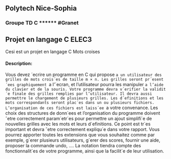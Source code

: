 ## Polytech Nice-Sophia
### Groupe TD C ****** #Granet
## Projet en langage C ELEC3 
Cesi est un projet en langage C  Mots croises
#### Description:
Vous devez ´ecrire un programme en C qui propose `a un utilisateur des grilles de mots
crois´es de taille m × n. Les grilles seront pr´esent´ees graphiquement `a l’´ecran, et l’utilisateur
pourra les manipuler `a l’aide du clavier et de la souris.
Votre programme devra v´erifier la validit´e finale des grilles remplies par l’utilisateur. Il
devra aussi permettre le chargement de plusieurs grilles.
Les d´efinitions et les mots correspondants seront plac´es dans un ou plusieurs fichiers.
L’organisation de ces fichiers est laiss´ee `a votre convenance.
Les choix des structures de donn´ees et l’organisation du programme doivent ˆetre correctement param´etr´es pour permettre un ajout simplifi´e de nouvelles grilles avec les mots et
leurs d´efinitions. Ce point est tr`es important et devra ˆetre correctement expliqu´e dans votre
rapport.
Vous pourrez apporter toutes les extensions que vous souhaitez comme par exemple, g´erer
plusieurs utilisateurs, g´erer des scores, fournir une aide, proposer la commande undo, .... La
notation tiendra compte des fonctionnalit´es de votre programme, ainsi que la facilit´e de leur
utilisation.
